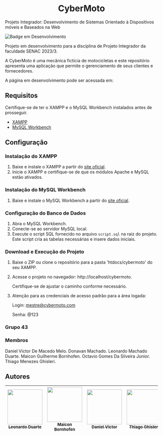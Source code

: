 <h1 align="center"> CyberMoto </h1>

Projeto Integrador: Desenvolvimento de Sistemas Orientado à Dispositivos móveis e Baseados na Web

![Badge em Desenvolvimento](http://img.shields.io/static/v1?label=STATUS&message=EM%20DESENVOLVIMENTO&color=GREEN&style=for-the-badge)

Projeto em desenvolvimento para a disciplina de Projeto Integrador da faculdade SENAC 2023/3.

A CyberMoto é uma mecânica fictícia de motocicletas e este repositório apresenta uma aplicação que permite o gerenciamento de seus clientes e fornecedores.

A página em desenvolvimento pode ser acessada em:


## Requisitos

Certifique-se de ter o XAMPP e o MySQL Workbench instalados antes de prosseguir.

- [XAMPP](https://www.apachefriends.org/index.html)
- [MySQL Workbench](https://www.mysql.com/products/workbench/)

## Configuração

### Instalação do XAMPP

1. Baixe e instale o XAMPP a partir do [site oficial](https://www.apachefriends.org/index.html).
2. Inicie o XAMPP e certifique-se de que os módulos Apache e MySQL estão ativados.

### Instalação do MySQL Workbench

1. Baixe e instale o MySQL Workbench a partir do [site oficial](https://www.mysql.com/products/workbench/).

### Configuração do Banco de Dados

1. Abra o MySQL Workbench.
2. Conecte-se ao servidor MySQL local.
3. Execute o script SQL fornecido no arquivo `script.sql` na raiz do projeto. Este script cria as tabelas necessárias e insere dados iniciais.

### Download e Execução do Projeto

1. Baixe o ZIP ou clone o repositório para a pasta 'htdocs/cybermoto' do seu XAMPP.
2. Acesse o projeto no navegador:
  http://localhost/cybermoto.
  
    Certifique-se de ajustar o caminho conforme necessário.

3. Atenção para as credenciais de acesso padrão para a área logada:

   Login: mestre@cybermoto.com

   Senha: @123

### Grupo 43
### Membros
Daniel Victor De Macedo Melo.
Donavan Machado.
Leonardo Machado Duarte.
Maicon Guilherme Bornhofen.
Octavio Gomes Da Silveira Junior.
Thiago Menezes Ghisleri.

## Autores

| [<img src="https://avatars.githubusercontent.com/u/95362445?v=4" width=115><br><sub>Leonardo Duarte</sub>](https://github.com/leo-md) |  [<img src="https://avatars.githubusercontent.com/u/29008039?v=4" width=115><br><sub>Maicon Bornhofen</sub>](https://github.com/MaiconBornhofen) | [<img src="https://avatars.githubusercontent.com/u/108039856?v=4" width=115><br><sub>Daniel Victor</sub>](https://github.com/DanielVictor01) | [<img src="https://avatars.githubusercontent.com/u/90516707?v=4" width=115><br><sub>Thiago Ghisleri</sub>](https://github.com/ThiGhisleri) | [<img src="https://avatars.githubusercontent.com/u/67715840?v=4" width=115><br><sub>Octávio Silveira</sub>](https://github.com/scandlone) | [<img src="https://avatars.githubusercontent.com/u/120426665?v=4" width=115><br><sub>Donavan Machado</sub>](https://github.com/dodsingmachado8) |
| :---: | :---: | :---: | :---: | :---: | :---: |

